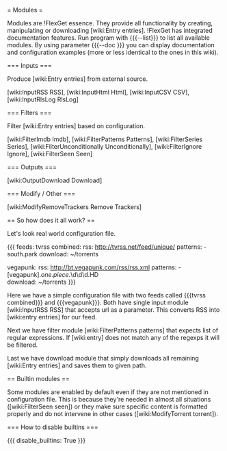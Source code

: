= Modules =

Modules are !FlexGet essence. They provide all functionality by creating, manipulating or downloading [wiki:Entry entries]. !FlexGet has integrated documentation features. Run program with {{{--list}}} to list all available modules. By using parameter {{{--doc <module>}}} you can display documentation and configuration examples (more or less identical to the ones in this wiki).

=== Inputs ===

Produce [wiki:Entry entries] from external source.

[wiki:InputRSS RSS], [wiki:InputHtml Html], [wiki:InputCSV CSV], [wiki:InputRlsLog RlsLog]

=== Filters ===

Filter [wiki:Entry entries] based on configuration.

[wiki:FilterImdb Imdb], [wiki:FilterPatterns Patterns], [wiki:FilterSeries Series], [wiki:FilterUnconditionally Unconditionally], [wiki:FilterIgnore Ignore], [wiki:FilterSeen Seen]

=== Outputs ===

[wiki:OutputDownload Download]

=== Modify / Other ===

[wiki:ModifyRemoveTrackers Remove Trackers]

== So how does it all work? ==

Let's look real world configuration file.

{{{
feeds:
  tvrss combined:
    rss: http://tvrss.net/feed/unique/
    patterns:
      - south.park
    download: ~/torrents

  vegapunk:
    rss: http://bt.vegapunk.com/rss/rss.xml
    patterns:
      - \[vegapunk\].*one.piece.*\d\d\d.HD  
    download: ~/torrents
}}}

Here we have a simple configuration file with two feeds called {{{tvrss combined}}}
and {{{vegapunk}}}. Both have single input module [wiki:InputRSS RSS] that accepts url as a parameter.
This converts RSS into [wiki:entry entries] for our feed. 

Next we have filter module [wiki:FilterPatterns patterns]
that expects list of regular expressions. If [wiki:entry] does not match any of the regexps it will be filtered.

Last we have download module that simply downloads all remaining [wiki:Entry entries] and saves them to given path.

== Builtin modules ==

Some modules are enabled by default even if they are not mentioned in configuration file. This is because they're
needed in almost all situations ([wiki:FilterSeen seen]) or they make sure specific content is formatted 
properly and do not intervene in other cases ([wiki:ModifyTorrent torrent]).

=== How to disable builtins ===

{{{
disable_builtins: True
}}}